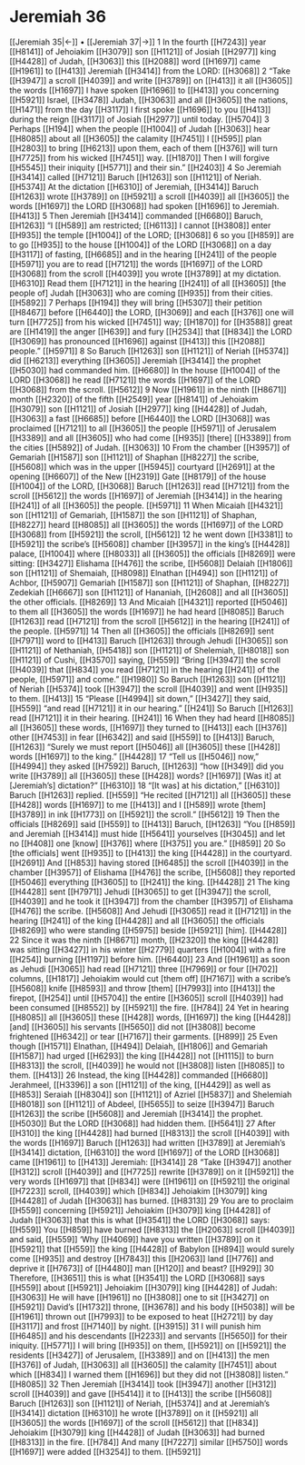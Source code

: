 # Jeremiah 36
[[Jeremiah 35|←]] • [[Jeremiah 37|→]]
1 In the fourth [[H7243]] year [[H8141]] of Jehoiakim [[H3079]] son [[H1121]] of Josiah [[H2977]] king [[H4428]] of Judah, [[H3063]] this [[H2088]] word [[H1697]] came [[H1961]] to [[H413]] Jeremiah [[H3414]] from the LORD: [[H3068]] 
2 “Take [[H3947]] a scroll [[H4039]] and write [[H3789]] on [[H413]] it all [[H3605]] the words [[H1697]] I have spoken [[H1696]] to [[H413]] you concerning [[H5921]] Israel, [[H3478]] Judah, [[H3063]] and all [[H3605]] the nations, [[H1471]] from the day [[H3117]] I first spoke [[H1696]] to you [[H413]] during the reign [[H3117]] of Josiah [[H2977]] until today. [[H5704]] 
3 Perhaps [[H194]] when the people [[H1004]] of Judah [[H3063]] hear [[H8085]] about all [[H3605]] the calamity [[H7451]] I [[H595]] plan [[H2803]] to bring [[H6213]] upon them,  each of them [[H376]] will turn [[H7725]] from his wicked [[H7451]] way. [[H1870]] Then I will forgive [[H5545]] their iniquity [[H5771]] and their sin.” [[H2403]] 
4 So Jeremiah [[H3414]] called [[H7121]] Baruch [[H1263]] son [[H1121]] of Neriah. [[H5374]] At the dictation [[H6310]] of Jeremiah, [[H3414]] Baruch [[H1263]] wrote [[H3789]] on [[H5921]] a scroll [[H4039]] all [[H3605]] the words [[H1697]] the LORD [[H3068]] had spoken [[H1696]] to Jeremiah. [[H413]] 
5 Then Jeremiah [[H3414]] commanded [[H6680]] Baruch, [[H1263]] “I [[H589]] am restricted; [[H6113]] I cannot [[H3808]] enter [[H935]] the temple [[H1004]] of the LORD; [[H3068]] 
6 so you [[H859]] are to go [[H935]] to the house [[H1004]] of the LORD [[H3068]] on a day [[H3117]] of fasting, [[H6685]] and in the hearing [[H241]] of the people [[H5971]] you are to read [[H7121]] the words [[H1697]] of the LORD [[H3068]] from the scroll [[H4039]] you wrote [[H3789]] at my dictation. [[H6310]] Read them [[H7121]] in the hearing [[H241]] of all [[H3605]] [the people of] Judah [[H3063]] who are coming [[H935]] from their cities. [[H5892]] 
7 Perhaps [[H194]] they will bring [[H5307]] their petition [[H8467]] before [[H6440]] the LORD, [[H3069]] and each [[H376]] one will turn [[H7725]] from his wicked [[H7451]] way; [[H1870]] for [[H3588]] great are [[H1419]] the anger [[H639]] and fury [[H2534]] that [[H834]] the LORD [[H3069]] has pronounced [[H1696]] against [[H413]] this [[H2088]] people.” [[H5971]] 
8 So Baruch [[H1263]] son [[H1121]] of Neriah [[H5374]] did [[H6213]] everything [[H3605]] Jeremiah [[H3414]] the prophet [[H5030]] had commanded him. [[H6680]] In the house [[H1004]] of the LORD [[H3068]] he read [[H7121]] the words [[H1697]] of the LORD [[H3068]] from the scroll. [[H5612]] 
9 Now [[H1961]] in the ninth [[H8671]] month [[H2320]] of the fifth [[H2549]] year [[H8141]] of Jehoiakim [[H3079]] son [[H1121]] of Josiah [[H2977]] king [[H4428]] of Judah, [[H3063]] a fast [[H6685]] before [[H6440]] the LORD [[H3068]] was proclaimed [[H7121]] to all [[H3605]] the people [[H5971]] of Jerusalem [[H3389]] and all [[H3605]] who had come [[H935]] [there] [[H3389]] from the cities [[H5892]] of Judah. [[H3063]] 
10 From the chamber [[H3957]] of Gemariah [[H1587]] son [[H1121]] of Shaphan [[H8227]] the scribe, [[H5608]] which was in the upper [[H5945]] courtyard [[H2691]] at the opening [[H6607]] of the New [[H2319]] Gate [[H8179]] of the house [[H1004]] of the LORD, [[H3068]] Baruch [[H1263]] read [[H7121]] from the scroll [[H5612]] the words [[H1697]] of Jeremiah [[H3414]] in the hearing [[H241]] of all [[H3605]] the people. [[H5971]] 
11 When Micaiah [[H4321]] son [[H1121]] of Gemariah, [[H1587]] the son [[H1121]] of Shaphan, [[H8227]] heard [[H8085]] all [[H3605]] the words [[H1697]] of the LORD [[H3068]] from [[H5921]] the scroll, [[H5612]] 
12 he went down [[H3381]] to [[H5921]] the scribe’s [[H5608]] chamber [[H3957]] in the king’s [[H4428]] palace, [[H1004]] where [[H8033]] all [[H3605]] the officials [[H8269]] were sitting: [[H3427]] Elishama [[H476]] the scribe, [[H5608]] Delaiah [[H1806]] son [[H1121]] of Shemaiah, [[H8098]] Elnathan [[H494]] son [[H1121]] of Achbor, [[H5907]] Gemariah [[H1587]] son [[H1121]] of Shaphan, [[H8227]] Zedekiah [[H6667]] son [[H1121]] of Hananiah, [[H2608]] and all [[H3605]] the other officials. [[H8269]] 
13 And Micaiah [[H4321]] reported [[H5046]] to them all [[H3605]] the words [[H1697]] he had heard [[H8085]] Baruch [[H1263]] read [[H7121]] from the scroll [[H5612]] in the hearing [[H241]] of the people. [[H5971]] 
14 Then all [[H3605]] the officials [[H8269]] sent [[H7971]] word to [[H413]] Baruch [[H1263]] through Jehudi [[H3065]] son [[H1121]] of Nethaniah, [[H5418]] son [[H1121]] of Shelemiah, [[H8018]] son [[H1121]] of Cushi, [[H3570]] saying, [[H559]] “Bring [[H3947]] the scroll [[H4039]] that [[H834]] you read [[H7121]] in the hearing [[H241]] of the people, [[H5971]] and come.” [[H1980]] So Baruch [[H1263]] son [[H1121]] of Neriah [[H5374]] took [[H3947]] the scroll [[H4039]] and went [[H935]] to them. [[H413]] 
15 “Please [[H4994]] sit down,” [[H3427]] they said, [[H559]] “and read [[H7121]] it in our hearing.” [[H241]] So Baruch [[H1263]] read [[H7121]] it in their hearing. [[H241]] 
16 When they had heard [[H8085]] all [[H3605]] these words, [[H1697]] they turned to [[H413]] each [[H376]] other [[H7453]] in fear [[H6342]] and said [[H559]] to [[H413]] Baruch, [[H1263]] “Surely we must report [[H5046]] all [[H3605]] these [[H428]] words [[H1697]] to the king.” [[H4428]] 
17 “Tell us [[H5046]] now,” [[H4994]] they asked [[H7592]] Baruch, [[H1263]] “how [[H349]] did you write [[H3789]] all [[H3605]] these [[H428]] words? [[H1697]] [Was it] at [Jeremiah’s] dictation?” [[H6310]] 
18 “[It was] at  his dictation,” [[H6310]] Baruch [[H1263]] replied. [[H559]] “He recited [[H7121]] all [[H3605]] these [[H428]] words [[H1697]] to me [[H413]] and I [[H589]] wrote [them] [[H3789]] in ink [[H1773]] on [[H5921]] the scroll.” [[H5612]] 
19 Then the officials [[H8269]] said [[H559]] to [[H413]] Baruch, [[H1263]] “You [[H859]] and Jeremiah [[H3414]] must hide [[H5641]] yourselves [[H3045]] and let no [[H408]] one [know] [[H376]] where [[H375]] you are.” [[H859]] 
20 So [the officials] went [[H935]] to [[H413]] the king [[H4428]] in the courtyard. [[H2691]] And [[H853]] having stored [[H6485]] the scroll [[H4039]] in the chamber [[H3957]] of Elishama [[H476]] the scribe, [[H5608]] they reported [[H5046]] everything [[H3605]] to [[H241]] the king. [[H4428]] 
21 The king [[H4428]] sent [[H7971]] Jehudi [[H3065]] to get [[H3947]] the scroll, [[H4039]] and he took it [[H3947]] from the chamber [[H3957]] of Elishama [[H476]] the scribe. [[H5608]] And Jehudi [[H3065]] read it [[H7121]] in the hearing [[H241]] of the king [[H4428]] and all [[H3605]] the officials [[H8269]] who were standing [[H5975]] beside [[H5921]] [him]. [[H4428]] 
22 Since it was the ninth [[H8671]] month, [[H2320]] the king [[H4428]] was sitting [[H3427]] in his winter [[H2779]] quarters [[H1004]] with a fire [[H254]] burning [[H1197]] before him. [[H6440]] 
23 And [[H1961]] as soon as Jehudi [[H3065]] had read [[H7121]] three [[H7969]] or four [[H702]] columns, [[H1817]] Jehoiakim would cut [them off] [[H7167]] with a scribe’s [[H5608]] knife [[H8593]] and throw [them] [[H7993]] into [[H413]] the firepot, [[H254]] until [[H5704]] the entire [[H3605]] scroll [[H4039]] had been consumed [[H8552]] by [[H5921]] the fire. [[H784]] 
24 Yet in hearing [[H8085]] all [[H3605]] these [[H428]] words, [[H1697]] the king [[H4428]] [and] [[H3605]] his servants [[H5650]] did not [[H3808]] become frightened [[H6342]] or tear [[H7167]] their garments. [[H899]] 
25 Even though [[H1571]] Elnathan, [[H494]] Delaiah, [[H1806]] and Gemariah [[H1587]] had urged [[H6293]] the king [[H4428]] not [[H1115]] to burn [[H8313]] the scroll, [[H4039]] he would not [[H3808]] listen [[H8085]] to them. [[H413]] 
26 Instead, the king [[H4428]] commanded [[H6680]] Jerahmeel, [[H3396]] a son [[H1121]] of the king, [[H4429]] as well as [[H853]] Seraiah [[H8304]] son [[H1121]] of Azriel [[H5837]] and Shelemiah [[H8018]] son [[H1121]] of Abdeel, [[H5655]] to seize [[H3947]] Baruch [[H1263]] the scribe [[H5608]] and Jeremiah [[H3414]] the prophet. [[H5030]] But the LORD [[H3068]] had hidden them. [[H5641]] 
27 After [[H310]] the king [[H4428]] had burned [[H8313]] the scroll [[H4039]] with the words [[H1697]] Baruch [[H1263]] had written [[H3789]] at Jeremiah’s [[H3414]] dictation, [[H6310]] the word [[H1697]] of the LORD [[H3068]] came [[H1961]] to [[H413]] Jeremiah: [[H3414]] 
28 “Take [[H3947]] another [[H312]] scroll [[H4039]] and [[H7725]] rewrite [[H3789]] on it [[H5921]] the very words [[H1697]] that [[H834]] were [[H1961]] on [[H5921]] the original [[H7223]] scroll, [[H4039]] which [[H834]] Jehoiakim [[H3079]] king [[H4428]] of Judah [[H3063]] has burned. [[H8313]] 
29 You are to proclaim [[H559]] concerning [[H5921]] Jehoiakim [[H3079]] king [[H4428]] of Judah [[H3063]] that this is what [[H3541]] the LORD [[H3068]] says: [[H559]] You [[H859]] have burned [[H8313]] the [[H2063]] scroll [[H4039]] and said, [[H559]] ‘Why [[H4069]] have you written [[H3789]] on it [[H5921]] that [[H559]] the king [[H4428]] of Babylon [[H894]] would surely come [[H935]] and destroy [[H7843]] this [[H2063]] land [[H776]] and deprive it [[H7673]] of [[H4480]] man [[H120]] and beast? [[H929]] 
30 Therefore, [[H3651]] this is what [[H3541]] the LORD [[H3068]] says [[H559]] about [[H5921]] Jehoiakim [[H3079]] king [[H4428]] of Judah: [[H3063]] He will have [[H1961]] no [[H3808]] one to sit [[H3427]] on [[H5921]] David’s [[H1732]] throne, [[H3678]] and his body [[H5038]] will be [[H1961]] thrown out [[H7993]] to be exposed to heat [[H2721]] by day [[H3117]] and frost [[H7140]] by night. [[H3915]] 
31 I will punish him [[H6485]] and his descendants [[H2233]] and servants [[H5650]] for their iniquity. [[H5771]] I will bring [[H935]] on them, [[H5921]] on [[H5921]] the residents [[H3427]] of Jerusalem, [[H3389]] and on [[H413]] the men [[H376]] of Judah, [[H3063]] all [[H3605]] the calamity [[H7451]] about which [[H834]] I warned them [[H1696]] but they did not [[H3808]] listen.” [[H8085]] 
32 Then Jeremiah [[H3414]] took [[H3947]] another [[H312]] scroll [[H4039]] and gave [[H5414]] it to [[H413]] the scribe [[H5608]] Baruch [[H1263]] son [[H1121]] of Neriah, [[H5374]] and at Jeremiah’s [[H3414]] dictation [[H6310]] he wrote [[H3789]] on it [[H5921]] all [[H3605]] the words [[H1697]] of the scroll [[H5612]] that [[H834]] Jehoiakim [[H3079]] king [[H4428]] of Judah [[H3063]] had burned [[H8313]] in the fire. [[H784]] And many [[H7227]] similar [[H5750]] words [[H1697]] were added [[H3254]] to them. [[H5921]] 

